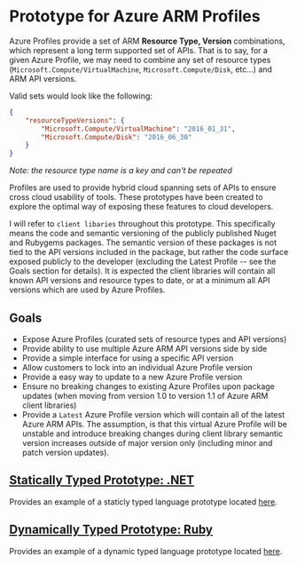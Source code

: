 # Prototype for Azure ARM Profiles

Azure Profiles provide a set of ARM **Resource Type, Version** combinations, which represent a long term supported set
of APIs. That is to say, for a given Azure Profile, we may need to combine any set of resource types 
(`Microsoft.Compute/VirtualMachine`, `Microsoft.Compute/Disk`, etc...) and ARM API versions. 

Valid sets would look like the following:

```json
{
    "resourceTypeVersions": {
        "Microsoft.Compute/VirtualMachine": "2016_01_31",
        "Microsoft.Compute/Disk": "2016_06_30"
    }
}
```
*Note: the resource type name is a key and can't be repeated*

Profiles are used to provide hybrid cloud spanning sets of APIs to ensure cross cloud usability of tools. These
prototypes have been created to explore the optimal way of exposing these features to cloud developers.

I will refer to `client libaries` throughout this prototype. This specifically means the code and semantic 
versioning of the publicly published Nuget and Rubygems packages. The semantic version of these packages is not
tied to the API versions included in the package, but rather the code surface exposed publicly to the developer
(excluding the Latest Profile -- see the Goals section for details). It is expected the client libraries will 
contain all known API versions and resource types to date, or at a minimum all API versions which are used by
Azure Profiles.

## Goals
- Expose Azure Profiles (curated sets of resource types and API versions)
- Provide ability to use multiple Azure ARM API versions side by side
- Provide a simple interface for using a specific API version
- Allow customers to lock into an individual Azure Profile version
- Provide a easy way to update to a new Azure Profile version
- Ensure no breaking changes to existing Azure Profiles upon package updates
  (when moving from version 1.0 to version 1.1 of Azure ARM client libraries)
- Provide a `Latest` Azure Profile version which will contain all of the latest
  Azure ARM APIs. The assumption, is that this virtual Azure Profile will be unstable
  and introduce breaking changes during client library semantic version increases
  outside of major version only (including minor and patch version updates).

## [Statically Typed Prototype: .NET](./dotnet)
Provides an example of a staticly typed language prototype located [here](./dotnet).

## [Dynamically Typed Prototype: Ruby](./ruby)
Provides an example of a dynamic typed language prototype located [here](./ruby).